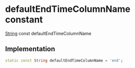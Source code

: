 


# defaultEndTimeColumnName constant






[String](https://api.flutter.dev/flutter/dart-core/String-class.html) const defaultEndTimeColumnName
  







## Implementation

```dart
static const String defaultEndTimeColumnName = 'end';


```







